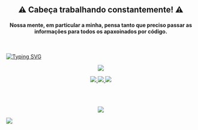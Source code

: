 
<h2 align="center">⚠️ Cabeça trabalhando constantemente! ⚠️</h2>

<h4 align="center">Nossa mente, em particular a minha, pensa tanto que preciso passar as informações para todos os apaxoinados por código.</h4>
<br>
<p align="center">

[![Typing SVG](https://readme-typing-svg.demolab.com?font=Fira+Code&weight=500&pause=1000&color=C85121&center=true&width=900&height=100&lines=Um+homem+me+falou+um+dia%3A;O+desenvolvedor+deve+amar+seus+c%C3%B3digos;mais+ajudar+ao+pr%C3%B3ximo+%C3%A9+o+mais+importante)](https://git.io/typing-svg)

</p>

<p float="left" align="center">
  <img src="https://github-readme-activity-graph.vercel.app/graph?username=limmachaindev&theme=tokyo-day">
</p>

<p float="left" align="center">

  <a href="https://github.com/limmachaindev">
    <img src="https://img.shields.io/github/followers/limmachaindev?style=for-the-badge&logo=github">
  <a href="https://github.com/limmachaindev">
    <img src="https://img.shields.io/github/stars/limmachaindev?style=for-the-badge&logo=git">
  <a href="https://github.com/limmachaindev/limmachaindev">
    <img src="https://img.shields.io/github/watchers/limmachaindev/limmachaindev?style=for-the-badge&logo=git">

</p><br><br>

<p float="left" align="center">
  <img src="https://github-profile-trophy.vercel.app/?username=limmachaindev&theme=tokyoday">
  <br></p>

<img src="https://github.com/BEPb/BEPb/blob/main/assets/Bottom_down.svg">
